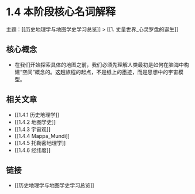 # 1.4 本阶段核心名词解释

主题：[[历史地理学与地图学史学习总览]] > [[1. 丈量世界_心灵罗盘的诞生]]

## 核心概念

- 在我们开始探索具体的地图之前，我们必须先理解人类最初是如何在脑海中构建“空间”概念的。这趟旅程的起点，不是纸上的墨迹，而是思想中的宇宙模型。

## 相关文章

- [[1.4.1 历史地理学]]
- [[1.4.2 地图学史]]
- [[1.4.3 宇宙观]]
- [[1.4.4 Mappa_Mundi]]
- [[1.4.5 托勒密地理学]]
- [[1.4.6 经纬度]]

## 链接

- [[历史地理学与地图学史学习总览]]
